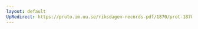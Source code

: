 ```yaml
---
layout: default
UpRedirect: https://pruto.im.uu.se/riksdagen-records-pdf/1870/prot-1870--ak--322/prot-1870--ak--322_009.pdf
---
```

